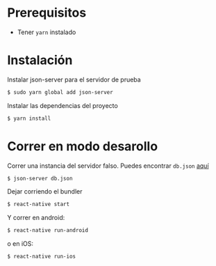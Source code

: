 # Prerequisitos

* Tener `yarn` instalado

# Instalación

Instalar json-server para el servidor de prueba

```bash
$ sudo yarn global add json-server
```

Instalar las dependencias del proyecto

```bash
$ yarn install
```

# Correr en modo desarollo

Correr una instancia del servidor falso. Puedes encontrar `db.json` [aquí](https://gist.github.com/sgioia9/4f6e2b41429e1ea0acc87af5d5750575)

```bash
$ json-server db.json
```

Dejar corriendo el bundler

```bash
$ react-native start
```

Y correr en android:

```bash
$ react-native run-android
```

o en iOS:
```bash
$ react-native run-ios
```

